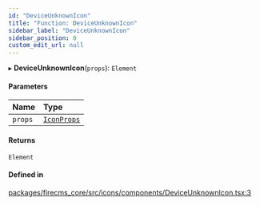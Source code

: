 ```yaml
---
id: "DeviceUnknownIcon"
title: "Function: DeviceUnknownIcon"
sidebar_label: "DeviceUnknownIcon"
sidebar_position: 0
custom_edit_url: null
---
```


▸ **DeviceUnknownIcon**(`props`): `Element`

#### Parameters

| Name | Type |
| :------ | :------ |
| `props` | [`IconProps`](../types/IconProps.md) |

#### Returns

`Element`

#### Defined in

[packages/firecms_core/src/icons/components/DeviceUnknownIcon.tsx:3](https://github.com/FireCMSco/firecms/blob/d45f3739/packages/firecms_core/src/icons/components/DeviceUnknownIcon.tsx#L3)
